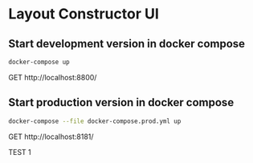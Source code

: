 # Layout Constructor UI

## Start development version in docker compose

```sh
docker-compose up
```

GET http://localhost:8800/


## Start production version in docker compose

```sh
docker-compose --file docker-compose.prod.yml up
```

GET http://localhost:8181/

TEST 1
